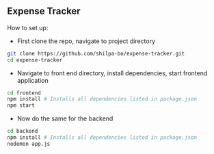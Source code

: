 ## Expense Tracker

How to set up:
- First clone the repo, navigate to project directory
```bash
git clone https://github.com/shilpa-bo/expense-tracker.git
cd expense-tracker
```
- Navigate to front end directory, install dependencies, start frontend application
```bash
cd frontend
npm install # Installs all dependencies listed in package.json
npm start
```
- Now do the same for the backend
```bash
cd backend
npm install # Installs all dependencies listed in package.json
nodemon app.js
```
